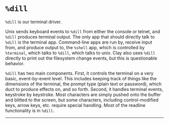 <div class="short">

# `%dill`

`%dill` is our terminal driver.

Unix sends keyboard events to `%dill` from either the console or telnet, and
`%dill` produces terminal output.  The only app that should directly talk to
`%dill` is the terminal app.  Command-line apps are run by, receive input from,
and produce output to, the `%shell` app, which is controlled by `%terminal`,
which talks to `%dill`, which talks to unix.  Clay also uses `%dill` directly to print out the filesystem change events, but this is questionable behavior.

`%dill` has two main components.  First, it controls the terminal on a very basic,
event-by-event level.  This includes keeping track of things like the dimensions
of the terminal, the prompt type (plain text or password), which duct to produce
effects on, and so forth.  Second, it handles terminal events, keystroke by
keystroke.  Most characters are simply pushed onto the buffer and blitted to the
screen, but some characters, including control-modified keys, arrow keys, etc.
require special handling.  Most of the readline functionality is in `%dill`.

</div>

---